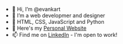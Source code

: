- 👋 Hi, I’m @evankart
- 👀 I’m a web developmer and designer
- 🌱 HTML, CSS, JavaScript and Python
- 💞️ Here's my <a href="http://evankart.github.io">Personal Website</a>
- 📫 Find me on <a href="https://www.linkedin.com/in/evankart/">LinkedIn</a> - I'm open to work!

<!-- evankart/evankart is a ✨ special ✨ repository because its `README.md` (this file) appears on your GitHub profile.
You can click the Preview link to take a look at your changes.
--->
